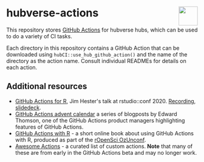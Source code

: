 
# hubverse-actions <img src="https://github.com/hubverse-org/hubDocs/blob/main/docs/_static/LOGO-CovidForecastHub_VIRUS-blue.png?raw=true" align="right" width="50px"/>

<!-- badges: start -->
<!-- badges: end -->

This repository stores [GitHub Actions](https://github.com/features/actions) for hubverse hubs, which can be used to do a variety of CI tasks. 

Each directory in this repository contains a GitHub Action that can be downloaded using `hubCI::use_hub_github_action()` and the name of the directory as the action name. Consult individual READMEs for details on each action.


## Additional resources

- [GitHub Actions for R](https://www.jimhester.com/talk/2020-rsc-github-actions/), Jim Hester's talk at rstudio::conf 2020. [Recording](https://resources.rstudio.com/rstudio-conf-2020/azure-pipelines-and-github-actions-jim-hester), [slidedeck](https://speakerdeck.com/jimhester/github-actions-for-r).
- [GitHub Actions advent calendar](https://www.edwardthomson.com/blog/github_actions_advent_calendar.html) a series of blogposts by Edward Thomson, one of the GitHub Actions product managers
  highlighting features of GitHub Actions.
- [GitHub Actions with R](https://ropenscilabs.github.io/actions_sandbox/) - a short online book about using GitHub Actions with R, produced as part of the [rOpenSci OzUnconf](https://ozunconf19.ropensci.org/).
- [Awesome Actions](https://github.com/sdras/awesome-actions#awesome-actions---) - a curated list of custom actions. **Note** that many of these are from early in the GitHub Actions beta and may no longer work.
